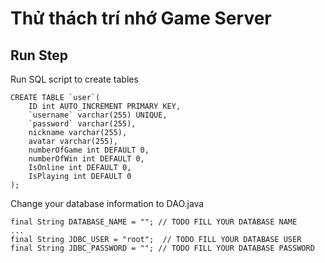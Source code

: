 # Thử thách trí nhớ Game Server

## Run Step

Run SQL script to create tables

```
CREATE TABLE `user`(
    ID int AUTO_INCREMENT PRIMARY KEY,
    `username` varchar(255) UNIQUE,
    `password` varchar(255),
    nickname varchar(255),
    avatar varchar(255),
    numberOfGame int DEFAULT 0,
    numberOfWin int DEFAULT 0,
    IsOnline int DEFAULT 0,
    IsPlaying int DEFAULT 0
);

```
Change your database information to DAO.java
```
final String DATABASE_NAME = ""; // TODO FILL YOUR DATABASE NAME
...
final String JDBC_USER = "root";  // TODO FILL YOUR DATABASE USER
final String JDBC_PASSWORD = ""; // TODO FILL YOUR DATABASE PASSWORD
```
